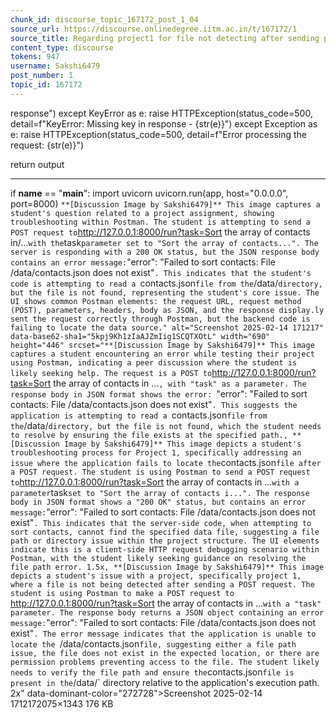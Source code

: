 ```yaml
---
chunk_id: discourse_topic_167172_post_1_04
source_url: https://discourse.onlinedegree.iitm.ac.in/t/167172/1
source_title: Regarding project1 for file not detecting after sending post request
content_type: discourse
tokens: 947
username: Sakshi6479
post_number: 1
topic_id: 167172
---
```


 response")
 except KeyError as e:
 raise HTTPException(status_code=500, detail=f"KeyError: Missing key in response - {str(e)}")
 except Exception as e:
 raise HTTPException(status_code=500, detail=f"Error processing the request: {str(e)}")
 
 return output

---

if __name__ == "__main__":
 import uvicorn
 uvicorn.run(app, host="0.0.0.0", port=8000)
`
**[Discussion Image by Sakshi6479]** This image captures a student's question related to a project assignment, showing troubleshooting within Postman. The student is attempting to send a POST request to `http://127.0.0.1:8000/run?task=Sort the array of contacts in/...` with the `task` parameter set to "Sort the array of contacts...". The server is responding with a 200 OK status, but the JSON response body contains an error message: `"error": "Failed to sort contacts: File /data/contacts.json does not exist"`. This indicates that the student's code is attempting to read a `contacts.json` file from the `/data/` directory, but the file is not found, representing the student's core issue. The UI shows common Postman elements: the request URL, request method (POST), parameters, headers, body as JSON, and the response display.ly sent the request correctly through Postman, but the backend code is failing to locate the data source." alt="Screenshot 2025-02-14 171217" data-base62-sha1="5kpj9Kh1zIaAJZmIig1SCQTXOtL" width="690" height="446" srcset="**[Discussion Image by Sakshi6479]** This image captures a student encountering an error while testing their project using Postman, indicating a peer discussion where the student is likely seeking help. The request is a POST to `http://127.0.0.1:8000/run?task=Sort the array of contacts in ...`, with "task" as a parameter. The response body in JSON format shows the error: `"error": "Failed to sort contacts: File /data/contacts.json does not exist"`. This suggests the application is attempting to read a `contacts.json` file from the `/data/` directory, but the file is not found, which the student needs to resolve by ensuring the file exists at the specified path., **[Discussion Image by Sakshi6479]** This image depicts a student's troubleshooting process for Project 1, specifically addressing an issue where the application fails to locate the `contacts.json` file after a POST request. The student is using Postman to send a POST request to `http://127.0.0.1:8000/run?task=Sort the array of contacts in ...` with a parameter `task` set to "Sort the array of contacts i...". The response body in JSON format shows a "200 OK" status, but contains an error message: `"error": "Failed to sort contacts: File /data/contacts.json does not exist"`. This indicates that the server-side code, when attempting to sort contacts, cannot find the specified data file, suggesting a file path or directory issue within the project structure. The UI elements indicate this is a client-side HTTP request debugging scenario within Postman, with the student likely seeking guidance on resolving the file path error. 1.5x, **[Discussion Image by Sakshi6479]** This image depicts a student's issue with a project, specifically project 1, where a file is not being detected after sending a POST request. The student is using Postman to make a POST request to `http://127.0.0.1:8000/run?task=Sort the array of contacts in ...` with a "task" parameter. The response body returns a JSON object containing an error message: `"error": "Failed to sort contacts: File /data/contacts.json does not exist"`. The error message indicates that the application is unable to locate the `/data/contacts.json` file, suggesting either a file path issue, the file does not exist in the expected location, or there are permission problems preventing access to the file. The student likely needs to verify the file path and ensure the `contacts.json` file is present in the `/data/` directory relative to the application's execution path. 2x" data-dominant-color="272728">Screenshot 2025-02-14 1712172075×1343 176 KB

